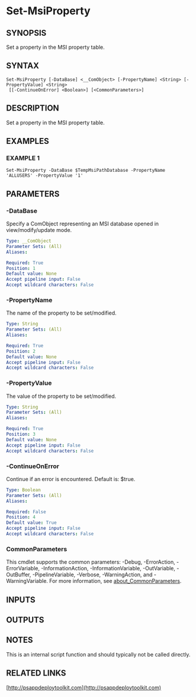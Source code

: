 ﻿---
external help file: PSAppDeployToolkit-help.xml
Module Name: PSAppDeployToolkit
online version: http://psappdeploytoolkit.com
schema: 2.0.0
---

# Set-MsiProperty

## SYNOPSIS
Set a property in the MSI property table.

## SYNTAX

```
Set-MsiProperty [-DataBase] <__ComObject> [-PropertyName] <String> [-PropertyValue] <String>
 [[-ContinueOnError] <Boolean>] [<CommonParameters>]
```

## DESCRIPTION
Set a property in the MSI property table.

## EXAMPLES

### EXAMPLE 1
```
Set-MsiProperty -DataBase $TempMsiPathDatabase -PropertyName 'ALLUSERS' -PropertyValue '1'
```

## PARAMETERS

### -DataBase
Specify a ComObject representing an MSI database opened in view/modify/update mode.

```yaml
Type: __ComObject
Parameter Sets: (All)
Aliases:

Required: True
Position: 1
Default value: None
Accept pipeline input: False
Accept wildcard characters: False
```

### -PropertyName
The name of the property to be set/modified.

```yaml
Type: String
Parameter Sets: (All)
Aliases:

Required: True
Position: 2
Default value: None
Accept pipeline input: False
Accept wildcard characters: False
```

### -PropertyValue
The value of the property to be set/modified.

```yaml
Type: String
Parameter Sets: (All)
Aliases:

Required: True
Position: 3
Default value: None
Accept pipeline input: False
Accept wildcard characters: False
```

### -ContinueOnError
Continue if an error is encountered.
Default is: $true.

```yaml
Type: Boolean
Parameter Sets: (All)
Aliases:

Required: False
Position: 4
Default value: True
Accept pipeline input: False
Accept wildcard characters: False
```

### CommonParameters
This cmdlet supports the common parameters: -Debug, -ErrorAction, -ErrorVariable, -InformationAction, -InformationVariable, -OutVariable, -OutBuffer, -PipelineVariable, -Verbose, -WarningAction, and -WarningVariable. For more information, see [about_CommonParameters](http://go.microsoft.com/fwlink/?LinkID=113216).

## INPUTS

## OUTPUTS

## NOTES
This is an internal script function and should typically not be called directly.

## RELATED LINKS

[http://psappdeploytoolkit.com](http://psappdeploytoolkit.com)

